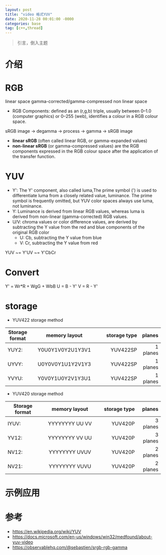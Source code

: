 ```yaml
---
layout: post
title: "video 格式YUV"
date: 2020-11-28 00:01:00 -0000
categories: base
tag: [c++,thread]
---
```

>引言，倒入主题

介绍
================

RGB
================
linear space
gamma-corrected/gamma-compressed  non linear space
- RGB Components: defined as an (r,g,b) triple, usually between 0–1.0 (computer graphics) or 0–255 (web), identifies a colour in a RGB colour space.

sRGB image → degamma → process → gamma → sRGB image
- **linear sRGB** (often called linear RGB, or gamma-expanded values)
- **non-linear sRGB** (or gamma-compressed values) are the RGB components expressed in the RGB colour space after the application of the transfer function.

YUV
================
- Y': The Y' component, also called luma,The prime symbol (') is used to differentiate luma from a closely related value, luminance. The prime symbol is frequently omitted, but YUV color spaces always use luma, not luminance.
- Y: Luminance is derived from linear RGB values, whereas luma is derived from non-linear (gamma-corrected) RGB values.
- U/V: chroma values or color difference values, are derived by subtracting the Y value from the red and blue components of the original RGB color
    - U: Cb, subtracting the Y value from blue
    - V: Cr, subtracting the Y value from red

YUV ~= Y'UV ~= Y'CbCr



Convert
================
Y' = Wr*R + WgG + WbB
U = B - Y'
V = R - Y'


storage
================

- YUV422 storage method

|Storage format | memory layout |  storage type | planes |
| ------------- |:-------------:| --------------:|-----------:|
|YUY2: | Y0U0Y1V0Y2U1Y3V1　　| YUV422SP　　|1 planes|
|UYVY: | U0Y0V0Y1U1Y2V1Y3　　| YUV422SP　　|1 planes|
|YVYU: | Y0V0Y1U0Y2V1Y3U1　　|YUV422SP　　|1 planes|

- YUV420 storage method


|Storage format | memory layout |  storage type | planes |
| ------------- |:-------------:| --------------:|-----------:|
| IYUV: | YYYYYYYY UU VV　　　　| YUV420P　　| 3 planes |
| YV12: | YYYYYYYY VV UU　　　　| YUV420P　　| 3 planes |
| NV12: | YYYYYYYY UVUV　　　　| YUV420P　　|  2 planes| 
| NV21: | YYYYYYYY VUVU　　　　| YUV420P　　| 2 planes| 


示例应用
================

参考
================
- https://en.wikipedia.org/wiki/YUV
- https://docs.microsoft.com/en-us/windows/win32/medfound/about-yuv-video
- https://observablehq.com/@sebastien/srgb-rgb-gamma


